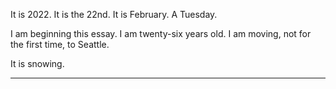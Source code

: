 It is 2022. It is the 22nd. It is February. A Tuesday.

I am beginning this essay. I am twenty-six years old. I am moving, not for the first time, to Seattle.

It is snowing.

---

